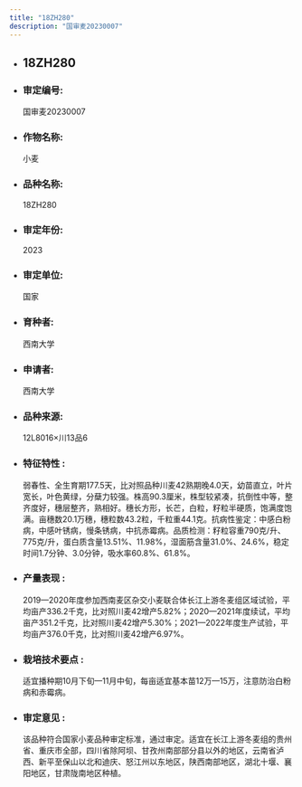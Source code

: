 ```yaml
---
title: "18ZH280"
description: "国审麦20230007"
---
```

* ## 18ZH280
* ###  审定编号:  
   国审麦20230007

*  ### 作物名称:  
   小麦

*   ###  品种名称: 
    18ZH280

*   ### 审定年份: 
    2023

*   ### 审定单位:  
    国家

*   ### 育种者:  
    西南大学

*   ### 申请者:  
    西南大学

*   ### 品种来源:  
    12L8016×川13品6

*   ### 特征特性 : 
    弱春性、全生育期177.5天，比对照品种川麦42熟期晚4.0天，幼苗直立，叶片宽长，叶色黄绿，分蘖力较强。株高90.3厘米，株型较紧凑，抗倒性中等，整齐度好，穗层整齐，熟相好。穗长方形，长芒，白粒，籽粒半硬质，饱满度饱满。亩穗数20.1万穗，穗粒数43.2粒，千粒重44.1克。抗病性鉴定：中感白粉病，中感叶锈病，慢条锈病，中抗赤霉病。品质检测：籽粒容重790克/升、775克/升，蛋白质含量13.51%、11.98%，湿面筋含量31.0%、24.6%，稳定时间1.7分钟、3.0分钟，吸水率60.8%、61.8%。

*   ### 产量表现 : 
    2019—2020年度参加西南麦区杂交小麦联合体长江上游冬麦组区域试验，平均亩产336.2千克，比对照川麦42增产5.82%；2020—2021年度续试，平均亩产351.2千克，比对照川麦42增产5.30%；2021—2022年度生产试验，平均亩产376.0千克，比对照川麦42增产6.97%。

*   ### 栽培技术要点 : 
    适宜播种期10月下旬—11月中旬，每亩适宜基本苗12万—15万，注意防治白粉病和赤霉病。

*   ### 审定意见 : 
    该品种符合国家小麦品种审定标准，通过审定。适宜在长江上游冬麦组的贵州省、重庆市全部，四川省除阿坝、甘孜州南部部分县以外的地区，云南省泸西、新平至保山以北和迪庆、怒江州以东地区，陕西南部地区，湖北十堰、襄阳地区，甘肃陇南地区种植。
